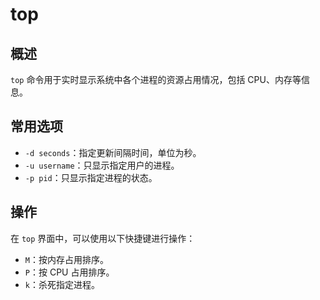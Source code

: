 # top

## 概述

`top` 命令用于实时显示系统中各个进程的资源占用情况，包括 CPU、内存等信息。

## 常用选项

- `-d seconds`：指定更新间隔时间，单位为秒。
- `-u username`：只显示指定用户的进程。
- `-p pid`：只显示指定进程的状态。

## 操作

在 `top` 界面中，可以使用以下快捷键进行操作：

- `M`：按内存占用排序。
- `P`：按 CPU 占用排序。
- `k`：杀死指定进程。
